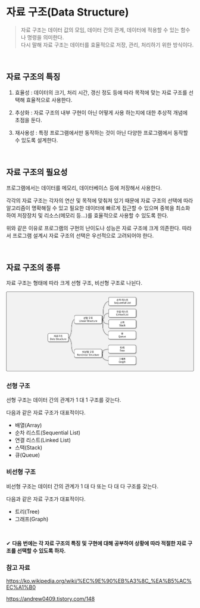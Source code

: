# 자료 구조(Data Structure)

> 자료 구조는 데이터 값의 모임, 데이터 간의 관계, 데이터에 적용할 수 있는 함수나 명령을 의미한다. <br>
> 다시 말해 자료 구조는 데이터를 효율적으로 저장, 관리, 처리하기 위한 방식이다.

<br>

## 자료 구조의 특징

1. 효율성 : 데이터의 크기, 처리 시간, 갱신 정도 등에 따라 목적에 맞는 자료 구조를 선택해 효율적으로 사용한다.

2. 추상화 : 자료 구조의 내부 구현이 아닌 어떻게 사용 하는지에 대한 추상적 개념에 초점을 둔다.

3. 재사용성 : 특정 프로그램에서만 동작하는 것이 아닌 다양한 프로그램에서 동작할 수 있도록 설계한다.

<br>

## 자료 구조의 필요성

프로그램에서는 데이터를 메모리, 데이터베이스 등에 저장해서 사용한다.

각각의 자료 구조는 각자의 연산 및 목적에 맞춰져 있기 때문에 자료 구조의 선택에 따라 알고리즘이 명확해질 수 있고 필요한 데이터에 빠르게 접근할 수 있으며 중복을 최소화 하여 저장장치 및 리소스(메모리 등...)를 효율적으로 사용할 수 있도록 한다.

위와 같은 이유로 프로그램의 구현의 난이도나 성능은 자료 구조에 크게 의존한다. 따라서 프로그램 설계시 자료 구조의 선택은 우선적으로 고려되어야 한다.

<br>

## 자료 구조의 종류

자료 구조는 형태에 따라 크게 선형 구조, 비선형 구조로 나뉜다.

![자료 구조의 종류](https://github.com/chanyDev/TIL/blob/main/img/%EC%9E%90%EB%A3%8C%20%EA%B5%AC%EC%A1%B0/%EC%9E%90%EB%A3%8C%20%EA%B5%AC%EC%A1%B0%EC%9D%98%20%EC%A2%85%EB%A5%98.png?raw=true)

### 선형 구조

선형 구조는 데이터 간의 관계가 1 대 1 구조를 갖는다.

다음과 같은 자료 구조가 대표적이다.

- 배열(Array)
- 순차 리스트(Sequential List)
- 연결 리스트(Linked List)
- 스택(Stack)
- 큐(Queue)

### 비선형 구조

비선형 구조는 데이터 간의 관계가 1 대 다 또는 다 대 다 구조를 갖는다.

다음과 같은 자료 구조가 대표적이다.

- 트리(Tree)
- 그래프(Graph)

<br>

✔ **다음 번에는 각 자료 구조의 특징 및 구현에 대해 공부하여 상황에 따라 적절한 자료 구조를 선택할 수 있도록 하자.**

### 참고 자료

https://ko.wikipedia.org/wiki/%EC%9E%90%EB%A3%8C_%EA%B5%AC%EC%A1%B0

https://andrew0409.tistory.com/148
